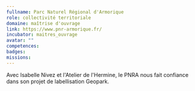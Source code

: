 ```yaml
---
fullname: Parc Naturel Régional d'Armorique
role: collectivité territoriale
domaine: maîtrise d'ouvrage
link: https://www.pnr-armorique.fr/
incubator: maitres_ouvrage
avatar: ""
competences:
badges:
missions:
---
```


Avec Isabelle Nivez et l'Atelier de l'Hermine, le PNRA nous fait confiance dans son projet de labellisation Geopark.
